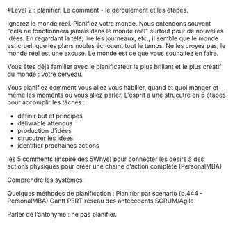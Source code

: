 #Level 2 : planifier. 
Le comment - le déroulement et les étapes.  

Ignorez le monde réel. Planifiez votre monde. 
Nous entendons souvent "cela ne fonctionnera jamais dans le monde réel" surtout pour de nouvelles idées. En regardant la télé, lire les journeaux, etc., il semble que le monde est cruel, que les plans nobles échouent tout le temps. Ne les croyez pas, le monde réel est une excuse. Le monde est ce que vous souhaitez en faire. 


Vous êtes déjà familier avec le planificateur le plus brillant et le plus créatif du monde : votre cerveau. 

Vous planifiez comment vous allez vous habiller, quand et quoi manger et même les moments où vous allez parler. L'esprit a une strucutre en 5 étapes pour accomplir les tâches : 

- définir but et principes
- délivrable attendus
- production d'idées
- strucutrer les idées
- identifier prochaines actions 



les 5 comments (inspiré des 5Whys) pour connecter les désirs à des actions physiques pour créer une chaine d’action complète (PersonalMBA)


Comprendre les systèmes: 


Quelques méthodes de planification : 
Planifier par scénario (p.444 - PersonalMBA)
Gantt
PERT
réseau des antécédents
SCRUM/Agile




Parler de l’antonyme : ne pas planifier.

